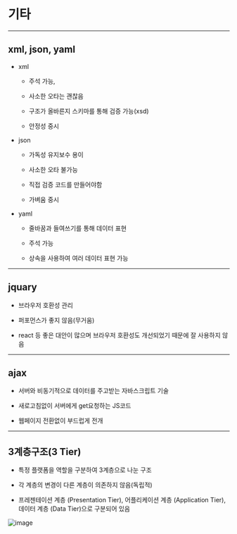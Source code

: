 # 기타

---
## xml, json, yaml

- xml
  
  - 주석 가능,
  
  - 사소한 오타는 괜찮음
  
  - 구조가 올바른지 스키마를 통해 검증 가능(xsd)
  
  - 안정성 중시

- json
  
  - 가독성 유지보수 용이
  
  - 사소한 오타 불가능
  
  - 직접 검증 코드를 만들어야함
  
  - 가벼움 중시

- yaml

  - 줄바꿈과 들여쓰기를 통해 데이터 표현
  
  - 주석 가능
  
  - 상속을 사용하여 여러 데이터 표현 가능

---
## jquary

- 브라우저 호환성 관리 

- 퍼포먼스가 좋지 않음(무거움) 

- react 등 좋은 대안이 많으며 브라우저 호환성도 개선되었기 때문에 잘 사용하지 않음

---
## ajax

- 서버와 비동기적으로 데이터를 주고받는 자바스크립트 기술

- 새로고침없이 서버에게 get요청하는 JS코드

- 웹페이지 전환없이 부드럽게 전개


---
## 3계층구조(3 Tier)

- 특정 플랫폼을 역할을 구분하여 3계층으로 나눈 구조

- 각 계층의 변경이 다른 계층이 의존하지 않음(독립적)

- 프레젠테이션 계층 (Presentation Tier), 어플리케이션 계층 (Application Tier), 데이터 계층 (Data Tier)으로 구분되어 있음


![image](https://user-images.githubusercontent.com/101415950/196428721-5f70981d-55ab-4bae-aaeb-896240b19fb7.png)

